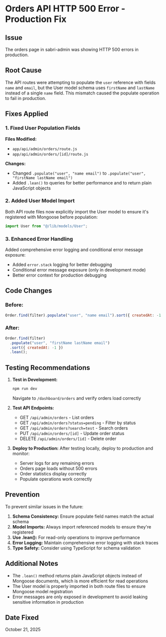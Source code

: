# Orders API HTTP 500 Error - Production Fix

## Issue

The orders page in sabri-admin was showing HTTP 500 errors in production.

## Root Cause

The API routes were attempting to populate the `user` reference with fields `name` and `email`, but the User model schema uses `firstName` and `lastName` instead of a single `name` field. This mismatch caused the populate operation to fail in production.

## Fixes Applied

### 1. Fixed User Population Fields

**Files Modified:**

- `app/api/admin/orders/route.js`
- `app/api/admin/orders/[id]/route.js`

**Changes:**

- Changed `.populate("user", "name email")` to `.populate("user", "firstName lastName email")`
- Added `.lean()` to queries for better performance and to return plain JavaScript objects

### 2. Added User Model Import

Both API route files now explicitly import the User model to ensure it's registered with Mongoose before population:

```javascript
import User from "@/lib/models/User";
```

### 3. Enhanced Error Handling

Added comprehensive error logging and conditional error message exposure:

- Added `error.stack` logging for better debugging
- Conditional error message exposure (only in development mode)
- Better error context for production debugging

## Code Changes

### Before:

```javascript
Order.find(filter).populate("user", "name email").sort({ createdAt: -1 });
```

### After:

```javascript
Order.find(filter)
  .populate("user", "firstName lastName email")
  .sort({ createdAt: -1 })
  .lean();
```

## Testing Recommendations

1. **Test in Development:**

   ```bash
   npm run dev
   ```

   Navigate to `/dashboard/orders` and verify orders load correctly

2. **Test API Endpoints:**

   - GET `/api/admin/orders` - List orders
   - GET `/api/admin/orders?status=pending` - Filter by status
   - GET `/api/admin/orders?search=test` - Search orders
   - PUT `/api/admin/orders/[id]` - Update order status
   - DELETE `/api/admin/orders/[id]` - Delete order

3. **Deploy to Production:**
   After testing locally, deploy to production and monitor:
   - Server logs for any remaining errors
   - Orders page loads without 500 errors
   - Order statistics display correctly
   - Populate operations work correctly

## Prevention

To prevent similar issues in the future:

1. **Schema Consistency:** Ensure populate field names match the actual schema
2. **Model Imports:** Always import referenced models to ensure they're registered
3. **Use .lean():** For read-only operations to improve performance
4. **Error Logging:** Maintain comprehensive error logging with stack traces
5. **Type Safety:** Consider using TypeScript for schema validation

## Additional Notes

- The `.lean()` method returns plain JavaScript objects instead of Mongoose documents, which is more efficient for read operations
- The User model is properly imported in both route files to ensure Mongoose model registration
- Error messages are only exposed in development to avoid leaking sensitive information in production

## Date Fixed

October 21, 2025
